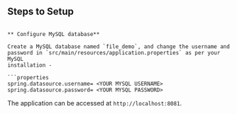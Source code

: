 ## Steps to Setup


```

** Configure MySQL database**

Create a MySQL database named `file_demo`, and change the username and password in `src/main/resources/application.properties` as per your MySQL
installation -

```properties
spring.datasource.username= <YOUR MYSQL USERNAME>
spring.datasource.password= <YOUR MYSQL PASSWORD>
```

The application can be accessed at `http://localhost:8081`.
